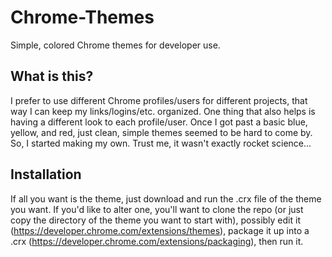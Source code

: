 # Chrome-Themes
Simple, colored Chrome themes for developer use.

## What is this?
I prefer to use different Chrome profiles/users for different projects, that way I can keep my links/logins/etc. organized. One thing that also helps is having a different look to each profile/user. Once I got past a basic blue, yellow, and red, just clean, simple themes seemed to be hard to come by. So, I started making my own. Trust me, it wasn't exactly rocket science...

## Installation
If all you want is the theme, just download and run the .crx file of the theme you want. If you'd like to alter one, you'll want to clone the repo (or just copy the directory of the theme you want to start with), possibly edit it (https://developer.chrome.com/extensions/themes), package it up into a .crx (https://developer.chrome.com/extensions/packaging), then run it.
